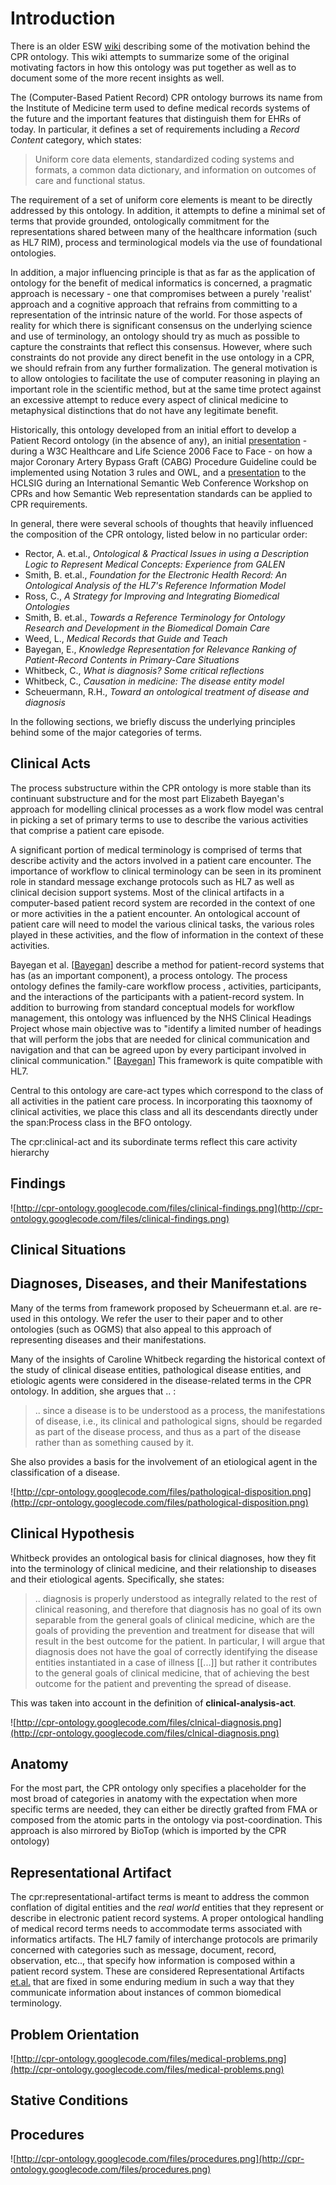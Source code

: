 # Introduction #

There is an older ESW [wiki](http://esw.w3.org/topic/HCLS/POMROntology) describing some of the motivation behind the CPR ontology.  This wiki attempts to summarize some of the original motivating factors in how this ontology was put together as well as to document some of the more recent insights as well.

The (Computer-Based Patient Record) CPR ontology  burrows its name from the Institute of Medicine term used to define medical records systems of the future and the important features that distinguish them for EHRs of today.   In particular, it defines a set of requirements including a _Record Content_ category, which states:

> Uniform core data elements, standardized coding systems and formats, a common data dictionary, and information on outcomes of care and functional status.

The requirement of a set of uniform core elements is meant to be directly addressed by this ontology.  In addition, it attempts to define a minimal set of terms that provide grounded, ontologically commitment for the representations shared between many of the healthcare information (such as HL7 RIM), process and terminological models via the use of foundational ontologies.

In addition, a major influencing principle is that as far as the application of ontology for the benefit of medical informatics is concerned, a pragmatic approach is necessary - one that compromises between a purely 'realist' approach and a cognitive approach that refrains from committing to a representation of the intrinsic nature of the world.  For those aspects of reality for which there is significant consensus on the underlying science and use of terminology, an ontology should try as much as possible to capture the constraints that reflect this consensus.  However, where such constraints do not provide any direct benefit in the use ontology in a CPR, we should refrain from any further formalization.  The general motivation is to allow ontologies to facilitate the use of computer reasoning in playing an important role in the scientific method, but at the same time protect against an excessive attempt to reduce every aspect of clinical medicine to metaphysical distinctions that do not have any legitimate benefit.

Historically, this ontology developed from an initial effort to develop a Patient Record ontology (in the absence of any), an initial [presentation](http://esw.w3.org/topic/HCLS/F2F/Slides?action=AttachFile&do=get&target=CABGIndicationsGuidelines.html#(5)) - during a W3C Healthcare and Life Science 2006 Face to Face - on how a major Coronary Artery Bypass Graft (CABG) Procedure Guideline could be implemented using Notation 3 rules and OWL, and a [presentation](http://esw.w3.org/topic/HCLS/ISWC/Workshop?action=AttachFile&do=get&target=CPR-KR.html) to the HCLSIG during an International Semantic Web Conference Workshop on CPRs and how Semantic Web representation standards can be applied to CPR requirements.

In general, there were several schools of thoughts that heavily influenced the composition of the CPR ontology, listed below in no particular order:

  * Rector, A. et.al., _Ontological & Practical Issues in using a Description Logic to Represent Medical Concepts: Experience from GALEN_
  * Smith, B. et.al., _Foundation for the Electronic Health Record: An Ontological Analysis of the HL7's Reference Information Model_
  * Ross, C., _A Strategy for Improving and Integrating Biomedical Ontologies_
  * Smith, B. et.al., _Towards a Reference Terminology for Ontology Research and Development in the Biomedical Domain Care_
  * Weed, L., _Medical Records that Guide and Teach_
  * Bayegan, E., _Knowledge Representation for Relevance Ranking of Patient-Record Contents in Primary-Care Situations_
  * Whitbeck, C.,  _What is diagnosis? Some critical reflections_
  * Whitbeck, C., _Causation in medicine: The disease entity model_
  * Scheuermann, R.H., _Toward an ontological treatment of disease and diagnosis_

In the following sections, we briefly discuss the underlying principles behind some of the major categories of terms.

## Clinical Acts ##

The process substructure within the CPR ontology is more stable than its continuant substructure and for the most part Elizabeth Bayegan's approach for modelling clinical processes as a work flow model was central in picking a set of primary terms to use to describe the various activities that comprise a patient care episode.

A significant portion of medical terminology is comprised of terms that describe activity and the actors involved in a patient care encounter.  The importance of workflow to clinical terminology can be seen in its prominent role in standard message exchange protocols such as HL7 as well as clinical decision support systems.  Most of the clinical artifacts in a computer-based patient record system are recorded in the context of one or more activities in the a patient encounter.  An ontological account of patient care will need to model the various clinical tasks, the various roles played in these activities, and the flow of information in the context of these activities.

Bayegan et al. [[Bayegan](Bayegan.md)] describe a method for patient-record systems that has (as an important component), a process ontology.  The process ontology defines the family-care workflow process , activities, participants, and the interactions of the participants with a patient-record system.  In addition to burrowing from standard conceptual models for workflow management, this ontology was influenced by the NHS Clinical Headings Project whose main objective was to "identify a limited number of headings that will perform the jobs that are needed for clinical communication and navigation and that can be agreed upon by every participant involved in clinical communication." [[Bayegan](Bayegan.md)]  This framework is quite compatible with HL7.

Central to this ontology are care-act types which correspond to the class of all activities in the patient care process.  In incorporating this taoxnomy of clinical activities, we place this class and all its descendants directly under the span:Process class in the BFO ontology.

The cpr:clinical-act and its subordinate terms reflect this care activity hierarchy

## Findings ##

![http://cpr-ontology.googlecode.com/files/clinical-findings.png](http://cpr-ontology.googlecode.com/files/clinical-findings.png)

## Clinical Situations ##

## Diagnoses, Diseases, and their Manifestations ##

Many of the terms from framework proposed by Scheuermann et.al. are re-used in this ontology.  We refer the user to their paper and to other ontologies (such as OGMS) that also appeal to this approach of representing diseases and their manifestations.

Many of the insights of Caroline Whitbeck regarding the historical context of the study of clinical disease entities, pathological disease entities, and etiologic agents were considered in the disease-related terms in the CPR ontology.  In addition, she argues that .. :

> .. since a disease is to be understood as a process, the manifestations of disease, i.e., its clinical and pathological signs, should be regarded as part of the disease process, and thus as a part of the disease rather than as something caused by it.

She also provides a basis for the involvement of an etiological agent in the classification of a disease.

![http://cpr-ontology.googlecode.com/files/pathological-disposition.png](http://cpr-ontology.googlecode.com/files/pathological-disposition.png)

## Clinical Hypothesis ##

Whitbeck provides an ontological basis for clinical diagnoses, how they fit into the terminology of clinical medicine, and their relationship to diseases and their etiological agents. Specifically, she states:

> .. diagnosis is properly understood as integrally related to the rest of clinical reasoning, and therefore that diagnosis has no goal of its own separable from the general goals of clinical medicine, which are the goals of providing the prevention and treatment for disease that will result in the best outcome for the patient. In particular, I will argue that diagnosis does not have the goal of correctly identifying the disease entities instantiated in a case of illness [[...]] but rather it contributes to the general goals of clinical medicine, that of achieving the best outcome for the patient and preventing the spread of disease.

This was taken into account in the definition of **clinical-analysis-act**.

![http://cpr-ontology.googlecode.com/files/clnical-diagnosis.png](http://cpr-ontology.googlecode.com/files/clnical-diagnosis.png)

## Anatomy ##

For the most part, the CPR ontology only specifies a placeholder for the most broad of categories in anatomy with the expectation when more specific terms are needed, they can either be directly grafted from FMA or composed from the atomic parts in the ontology via post-coordination.  This approach is also mirrored by BioTop (which is imported by the CPR ontology)

## Representational Artifact ##

The cpr:representational-artifact terms is meant to address the common conflation of digital entities and the _real
world_ entities that they represent or describe in electronic patient record systems. A proper ontological handling of
medical record terms needs to accommodate terms associated with informatics artifacts. The HL7 family of interchange protocols are primarily concerned with categories such as message, document, record, observation, etc.., that specify how information is composed within a patient record system. These are considered Representational Artifacts [et.al.](Smith.md) that are fixed in some enduring medium in such a way that they communicate information about instances of common biomedical terminology.

## Problem Orientation ##

![http://cpr-ontology.googlecode.com/files/medical-problems.png](http://cpr-ontology.googlecode.com/files/medical-problems.png)

## Stative Conditions ##

## Procedures ##

![http://cpr-ontology.googlecode.com/files/procedures.png](http://cpr-ontology.googlecode.com/files/procedures.png)